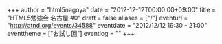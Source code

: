 +++
author = "html5nagoya"
date = "2012-12-12T00:00:00+09:00"
title = "HTML5勉強会 名古屋 #0"
draft = false
aliases = ["/"]
eventurl = "http://atnd.org/events/34588"
eventdate = "2012/12/12 19:30 - 21:00"
eventtheme = ["お試し回"]
eventlog = ""
+++
